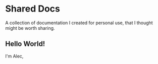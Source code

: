 # Shared Docs

A collection of documentation I created for personal use, that I thought might be worth sharing.

## Hello World!
I'm Alec, 